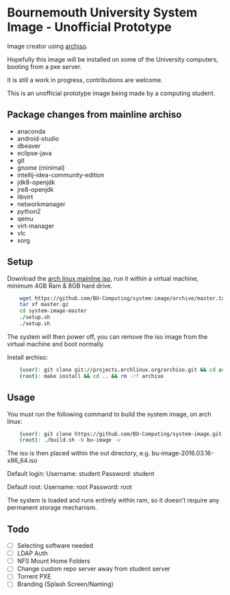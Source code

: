 # Bournemouth University System Image - Unofficial Prototype

Image creator using [archiso](https://wiki.archlinux.org/index.php/Archiso).

Hopefully this image will be installed on some of the University computers, booting from a pxe server.

It is still a work in progress, contributions are welcome.

This is an unofficial prototype image being made by a computing student.

## Package changes from mainline archiso
- anaconda
- android-studio
- dbeaver
- eclipse-java
- git
- gnome (minimal)
- intellij-idea-community-edition
- jdk8-openjdk
- jre8-openjdk
- libvirt
- networkmanager
- python2
- qemu
- virt-manager
- vlc
- xorg

## Setup
Download the [arch linux mainline iso](https://www.archlinux.org/download/), run it within a virtual machine, minimum 4GB Ram & 8GB hard drive.

```bash
    wget https://github.com/BU-Computing/system-image/archive/master.tar.gz
    tar xf master.gz
    cd system-image-master
    ./setup.sh
    ./setup.sh
```

The system will then power off, you can remove the iso image from the virtual machine and boot normally.

Install archiso:
```bash
    (user): git clone git://projects.archlinux.org/archiso.git && cd archiso
    (root): make install && cd .. && rm -rf archiso
```

## Usage
You must run the following command to build the system image, on arch linux:
```bash
    (user): git clone https://github.com/BU-Computing/system-image.git && cd system-image
    (root): ./build.sh -N bu-image -v
```

The iso is then placed within the out directory, e.g. bu-image-2016.03.16-x86_64.iso

Default login:
    Username: student
    Password: student

Default root:
    Username: root
    Password: root

The system is loaded and runs entirely within ram, so it doesn't require any permanent storage mechanism.

## Todo
- [ ] Selecting software needed
- [ ] LDAP Auth
- [ ] NFS Mount Home Folders
- [ ] Change custom repo server away from student server
- [ ] Torrent PXE
- [ ] Branding (Splash Screen/Naming)
